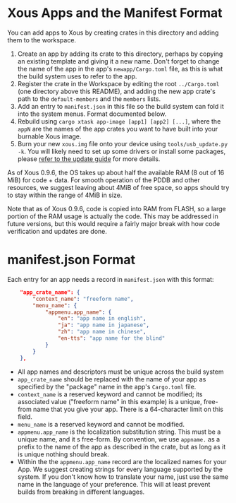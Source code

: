 # Xous Apps and the Manifest Format

You can add apps to Xous by creating crates in this directory and adding them to the workspace.

1. Create an app by adding its crate to this directory, perhaps by copying an existing template and giving it a new name. Don't forget to change the name of the app in the app's `newapp/Cargo.toml` file, as this is what the build system uses to refer to the app.
2. Register the crate in the Workspace by editing the root `../Cargo.toml` (one directory above this README), and adding the new app crate's path to the `default-members` and the `members` lists.
3. Add an entry to `manifest.json` in this file so the build system can fold it into the system menus. Format documented below.
4. Rebuild using `cargo xtask app-image [app1] [app2] [...]`, where the `appN` are the names of the app crates you want to have built into your burnable Xous image.
5. Burn your new `xous.img` file onto your device using `tools/usb_update.py -k`. You will likely need to set up some drivers or install some packages, please [refer to the update guide](https://github.com/betrusted-io/betrusted-wiki/wiki/Updating-Your-Device#i-dont-rtfm-give-me-the-latest-xous) for more details.

As of Xous 0.9.6, the OS takes up about half the available RAM (8 out of 16 MiB) for code + data. For smooth operation of the PDDB and other resources, we suggest leaving about 4MiB of free space, so apps should try to stay within the range of 4MiB in size.

Note that as of Xous 0.9.6, code is copied into RAM from FLASH, so a large portion of the RAM usage is actually the code. This may be addressed in future versions, but this would require a fairly major break with how code verification and updates are done.

# manifest.json Format

Each entry for an app needs a record in `manifest.json` with this format:

```json
    "app_crate_name": {
        "context_name": "freeform name",
        "menu_name": {
            "appmenu.app_name": {
                "en": "app name in english",
                "ja": "app name in japanese",
                "zh": "app name in chinese",
                "en-tts": "app name for the blind"
            }
        }
    },
```

- All app names and descriptors must be unique across the build system
- `app_crate_name` should be replaced with the name of your app as specified by the "package" name in the app's `Cargo.toml` file.
- `context_name` is a reserved keyword and cannot be modified; its associated value ("freeform name" in this example) is a unique, free-from name that you give your app. There is a 64-character limit on this field.
- `menu_name` is a reserved keyword and cannot be modified.
- `appmenu.app_name` is the localization substitution string. This must be a unique name, and it s free-form. By convention, we use `appname.` as a prefix to the name of the app as described in the crate, but as long as it is unique nothing should break.
- Within the the `appmenu.app_name` record are the localized names for your App. We suggest creating strings for every language supported by the system. If you don't know how to translate your name, just use the same name in the language of your preference. This will at least prevent builds from breaking in different languages.
